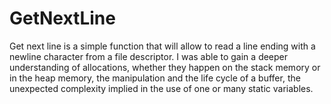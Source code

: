 # GetNextLine
Get next line is a simple function that will allow to read a line ending with a newline character from a file descriptor.
I was able to gain a deeper understanding of allocations, whether they happen on the
stack memory or in the heap memory, the manipulation and the life cycle of a buffer, the
unexpected complexity implied in the use of one or many static variables.
